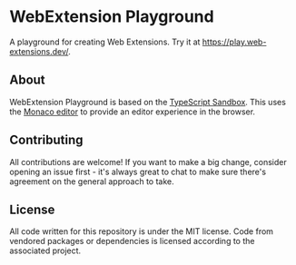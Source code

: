# WebExtension Playground

A playground for creating Web Extensions. Try it at https://play.web-extensions.dev/.

## About

WebExtension Playground is based on the [TypeScript Sandbox](https://www.typescriptlang.org/dev/sandbox). This uses the [Monaco editor](https://github.com/microsoft/monaco-editor) to provide an editor experience in the browser.

## Contributing

All contributions are welcome! If you want to make a big change, consider opening an issue first - it's always great to chat to make sure there's agreement on the general approach to take.

## License

All code written for this repository is under the MIT license. Code from vendored packages or dependencies is licensed according to the associated project.
